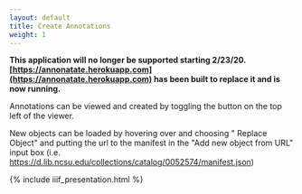 ```yaml
---
layout: default
title: Create Annotations
weight: 1
---
```


**This application will no longer be supported starting 2/23/20. [https://annonatate.herokuapp.com](https://annonatate.herokuapp.com) has been built to replace it and is now running.**

Annotations can be viewed and created by toggling the <i class="fa fa-comments" aria-hidden="true"></i> button on the top left of the viewer.

New objects can be loaded by hovering over <i class="fa fa-th-large fa-lg fa-fw"></i> and choosing "<i class="fas fa-sync-alt"></i> Replace Object" and putting the url to the manifest in the "Add new object from URL" input box (i.e. https://d.lib.ncsu.edu/collections/catalog/0052574/manifest.json)


{% include iiif_presentation.html %}
